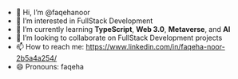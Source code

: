 - 👋 Hi, I’m @faqehanoor  
- 👀 I’m interested in FullStack Development  
- 🌱 I’m currently learning **TypeScript**, **Web 3.0**, **Metaverse**, and **AI**  
- 💞️ I’m looking to collaborate on FullStack Development projects  
- 📫 How to reach me: https://www.linkedin.com/in/faqeha-noor-2b5a4a254/ 
- 😄 Pronouns: faqeha

